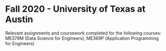 # Fall 2020 - University of Texas at Austin
Relevant assignments and coursework completed for the following courses: ME379M (Data Science for Engineers), ME369P (Application Programming for Engineers)
